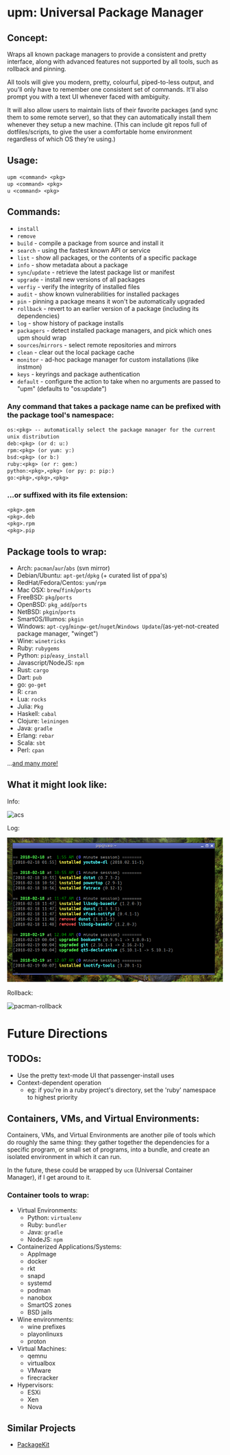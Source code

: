 # upm: Universal Package Manager

## Concept:

Wraps all known package managers to provide a consistent and pretty interface, along with advanced features not supported by all tools, such as rollback and pinning.

All tools will give you modern, pretty, colourful, piped-to-less output, and you'll only have to remember one consistent set of commands. It'll also prompt you with a text UI whenever faced with ambiguity.

It will also allow users to maintain lists of their favorite packages (and sync them to some remote server), so that they can automatically install them whenever they setup a new machine. (This can include git repos full of dotfiles/scripts, to give the user a comfortable home environment regardless of which OS they're using.)

## Usage:

```
upm <command> <pkg>
up <command> <pkg>
u <command> <pkg>
```

## Commands:

* `install`
* `remove`
* `build` - compile a package from source and install it
* `search` - using the fastest known API or service
* `list` - show all packages, or the contents of a specific package
* `info` - show metadata about a package
* `sync`/`update` - retrieve the latest package list or manifest
* `upgrade` - install new versions of all packages
* `verfiy` - verify the integrity of installed files
* `audit` - show known vulnerabilities for installed packages
* `pin` - pinning a package means it won't be automatically upgraded
* `rollback` - revert to an earlier version of a package (including its dependencies)
* `log` - show history of package installs
* `packagers` - detect installed package managers, and pick which ones upm should wrap
* `sources`/`mirrors` - select remote repositories and mirrors
* `clean` - clear out the local package cache
* `monitor` - ad-hoc package manager for custom installations (like instmon)
* `keys` - keyrings and package authentication
* `default` - configure the action to take when no arguments are passed to "upm" (defaults to "os:update")

### Any command that takes a package name can be prefixed with the package tool's namespace:

```
os:<pkg> -- automatically select the package manager for the current unix distribution
deb:<pkg> (or d: u:)
rpm:<pkg> (or yum: y:)
bsd:<pkg> (or b:)
ruby:<pkg> (or r: gem:)
python:<pkg>,<pkg> (or py: p: pip:)
go:<pkg>,<pkg>,<pkg>
```

### ...or suffixed with its file extension:

```
<pkg>.gem
<pkg>.deb
<pkg>.rpm
<pkg>.pip
```

## Package tools to wrap:

* Arch: `pacman`/`aur`/`abs` (svn mirror)
* Debian/Ubuntu: `apt-get`/`dpkg` (+ curated list of ppa's)
* RedHat/Fedora/Centos: `yum`/`rpm`
* Mac OSX: `brew`/`fink`/`ports`
* FreeBSD: `pkg`/`ports`
* OpenBSD: `pkg_add`/`ports`
* NetBSD: `pkgin`/`ports`
* SmartOS/Illumos: `pkgin`
* Windows: `apt-cyg`/`mingw-get`/`nuget`/`Windows Update`/(as-yet-not-created package manager, "winget")
* Wine: `winetricks`
* Ruby: `rubygems`
* Python: `pip`/`easy_install`
* Javascript/NodeJS: `npm`
* Rust: `cargo`
* Dart: `pub`
* go: `go-get`
* R: `cran`
* Lua: `rocks`
* Julia: `Pkg`
* Haskell: `cabal`
* Clojure: `leiningen`
* Java: `gradle`
* Erlang: `rebar`
* Scala: `sbt`
* Perl: `cpan`

...[and many more!](https://en.wikipedia.org/wiki/List_of_software_package_management_systems)


## What it might look like:

Info:

![acs](https://raw.githubusercontent.com/epitron/scripts/master/screenshots/acs.png)

Log:

![paclog](https://raw.githubusercontent.com/epitron/scripts/master/screenshots/paclog.png)

Rollback:

![pacman-rollback](https://raw.githubusercontent.com/epitron/scripts/master/screenshots/pacman-rollback.png)

# Future Directions

## TODOs:

* Use the pretty text-mode UI that passenger-install uses
* Context-dependent operation
  * eg: if you're in a ruby project's directory, set the 'ruby' namespace to highest priority

## Containers, VMs, and Virtual Environments:

Containers, VMs, and Virtual Environments are another pile of tools which do roughly the same thing: they gather together the dependencies for a specific program, or small set of programs, into a bundle, and create an isolated environment in which it can run.

In the future, these could be wrapped by `ucm` (Universal Container Manager), if I get around to it.

### Container tools to wrap:

* Virtual Environments:
  * Python: `virtualenv`
  * Ruby: `bundler`
  * Java: `gradle`
  * NodeJS: `npm`
* Containerized Applications/Systems:
  * AppImage
  * docker
  * rkt
  * snapd
  * systemd
  * podman
  * nanobox
  * SmartOS zones
  * BSD jails
* Wine environments:
  * wine prefixes
  * playonlinuxs
  * proton
* Virtual Machines:
  * qemnu
  * virtualbox
  * VMware
  * firecracker
* Hypervisors:
  * ESXi
  * Xen
  * Nova


## Similar Projects

* [PackageKit](https://en.wikipedia.org/wiki/PackageKit)